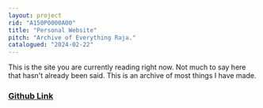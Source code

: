 ```yaml
---
layout: project
rid: "A150P0000A00"
title: "Personal Website"
pitch: "Archive of Everything Raja."
catalogued: "2024-02-22"
---
```


This is the site you are currently reading right now. Not much to say here that
hasn't already been said. This is an archive of most things I have made.

### [Github Link](https://github.com/rwilliaise/rwilliaise.github.io)

